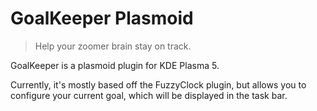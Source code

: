 # GoalKeeper Plasmoid

> Help your zoomer brain stay on track.

GoalKeeper is a plasmoid plugin for KDE Plasma 5.

Currently, it's mostly based off the FuzzyClock plugin, but allows you to configure your current goal, which will be displayed in the task bar.
